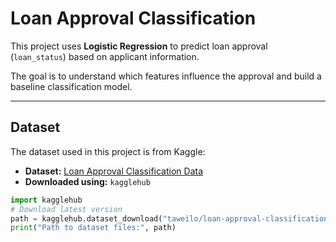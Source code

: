 # Loan Approval Classification

This project uses **Logistic Regression** to predict loan approval (`loan_status`) based on applicant information.  

The goal is to understand which features influence the approval and build a baseline classification model.

---

## Dataset

The dataset used in this project is from Kaggle:

- **Dataset:** [Loan Approval Classification Data](https://www.kaggle.com/datasets/taweilo/loan-approval-classification-data)  
- **Downloaded using:** `kagglehub`  

```python
import kagglehub
# Download latest version
path = kagglehub.dataset_download("taweilo/loan-approval-classification-data")
print("Path to dataset files:", path)
